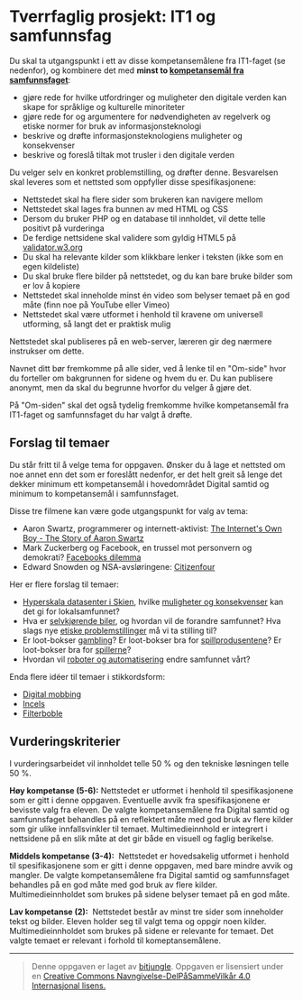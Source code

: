 # Tverrfaglig prosjekt: IT1 og samfunnsfag

Du skal ta utgangspunkt i ett av disse kompetansemålene fra IT1-faget (se nedenfor), og kombinere det med **minst to [kompetansemål fra samfunnsfaget](https://www.udir.no/kl06/SAF1-03/Hele/Kompetansemaal/kompetansemal-etter-vg1-vg2)**:

* gjøre rede for hvilke utfordringer og muligheter den digitale verden kan skape for språklige og kulturelle minoriteter
* gjøre rede for og argumentere for nødvendigheten av regelverk og etiske normer for bruk av informasjonsteknologi
* beskrive og drøfte informasjonsteknologiens muligheter og konsekvenser
* beskrive og foreslå tiltak mot trusler i den digitale verden

Du velger selv en konkret problemstilling, og drøfter denne. Besvarelsen skal leveres som et nettsted som oppfyller disse spesifikasjonene:

* Nettstedet skal ha flere sider som brukeren kan navigere mellom
* Nettstedet skal lages fra bunnen av med HTML og CSS
* Dersom du bruker PHP og en database til innholdet, vil dette telle positivt på vurderinga
* De ferdige nettsidene skal validere som gyldig HTML5 på [validator.w3.org](https://validator.w3.org/)
* Du skal ha relevante kilder som klikkbare lenker i teksten (ikke som en egen kildeliste)
* Du skal bruke flere bilder på nettstedet, og du kan bare bruke bilder som er lov å kopiere 
* Nettstedet skal inneholde minst én video som belyser temaet på en god måte (finn noe på YouTube eller Vimeo)
* Nettstedet skal være utformet i henhold til kravene om universell utforming, så langt det er praktisk mulig

Nettstedet skal publiseres på en web-server, læreren gir deg nærmere instrukser om dette. 

Navnet ditt bør fremkomme på alle sider, ved å lenke til en "Om-side" hvor du forteller om bakgrunnen for sidene og hvem du er. Du kan publisere anonymt, men da skal du begrunne hvorfor du velger å gjøre det. 

På "Om-siden" skal det også tydelig fremkomme hvilke kompetansemål fra IT1-faget og samfunnsfaget du har valgt å drøfte.


## Forslag til temaer

Du står fritt til å velge tema for oppgaven. Ønsker du å lage et nettsted om noe annet enn det som er foreslått nedenfor, er det helt greit så lenge det dekker minimum ett kompetansemål i hovedområdet Digital samtid og minimum to kompetansemål i samfunnsfaget.

Disse tre filmene kan være gode utgangspunkt for valg av tema:

* Aaron Swartz, programmerer og internett-aktivist: [The Internet's Own Boy - The Story of Aaron Swartz](https://en.wikipedia.org/wiki/The_Internet%27s_Own_Boy)
* Mark Zuckerberg og Facebook, en trussel mot personvern og demokrati? [Facebooks dilemma](https://tv.nrk.no/serie/facebooks-dilemma)
* Edward Snowden og NSA-avsløringene: [Citizenfour](https://en.wikipedia.org/wiki/Citizenfour)

Her er flere forslag til temaer:

* [Hyperskala datasenter i Skien](http://sitetelemark.no/), hvilke [muligheter og konsekvenser](https://www.skien.kommune.no/skien-kommune/bdk/byutvikling/datasenterplaner-i-skien-kommune/) kan det gi for lokalsamfunnet?
* Hva er [selvkjørende biler](https://www.theverge.com/autonomous-cars), og hvordan vil de forandre samfunnet? Hva slags nye [etiske problemstillinger](https://www.technologyreview.com/s/542626/why-self-driving-cars-must-be-programmed-to-kill/) må vi ta stilling til?
* Er loot-bokser [gambling](https://www.theverge.com/2018/4/25/17280440/belgium-video-game-loot-boxes-illegal-gambling)? Er loot-bokser bra for [spillprodusentene](https://www.pcgamer.com/the-case-for-and-against-loot-boxes-according-to-developers/)? Er loot-bokser bra for [spillerne](https://www.theverge.com/2019/2/19/18226852/loot-boxes-gaming-regulation-gambling-free-to-play)?
* Hvordan vil [roboter og automatisering](https://www.youtube.com/user/TEDtalksDirector/search?query=automation) endre samfunnet vårt?

Enda flere idéer til temaer i stikkordsform:  

* [Digital mobbing](https://forskning.no/mobbing/mobbing-pa-nett-gir-symptomer-pa-posttraumatisk-stress/1318652)
* [Incels](https://www.nrk.no/kultur/xl/rapport-fra-morkets-promperom-1.14480292)
* [Filterboble](https://ndla.no/subjects/subject:14/topic:1:185993/resource:1:107782)


## Vurderingskriterier

I vurderingsarbeidet vil innholdet telle 50 % og den tekniske løsningen telle 50 %.

**Høy kompetanse (5-6):** Nettstedet er utformet i henhold til spesifikasjonene som er gitt i denne oppgaven. Eventuelle avvik fra spesifikasjonene er bevisste valg fra eleven. De valgte kompetansemålene fra Digital samtid og samfunnsfaget behandles på en reflektert måte med god bruk av flere kilder som gir ulike innfallsvinkler til temaet. Multimedieinnhold er integrert i nettsidene på en slik måte at det gir både en visuell og faglig berikelse.

**Middels kompetanse (3-4):**  Nettstedet er hovedsakelig utformet i henhold til spesifikasjonene som er gitt i denne oppgaven, med bare mindre avvik og mangler. De valgte kompetansemålene fra Digital samtid og samfunnsfaget behandles på en god måte med god bruk av flere kilder. Multimedieinnholdet som brukes på sidene belyser temaet på en god måte.

**Lav kompetanse (2):**  Nettstedet består av minst tre sider som inneholder tekst og bilder. Eleven holder seg til valgt tema og oppgir noen kilder. Multimedieinnholdet som brukes på sidene er relevante for temaet. Det valgte temaet er relevant i forhold til komeptansemålene.

---

>Denne oppgaven er laget av [bitjungle](https://github.com/bitjungle).
>Oppgaven er lisensiert under en
>[Creative Commons Navngivelse-DelPåSammeVilkår 4.0 Internasjonal lisens.
](http://creativecommons.org/licenses/by-sa/4.0/)
